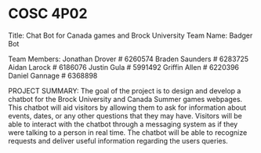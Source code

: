 # COSC 4P02
 
Title: Chat Bot for Canada games and Brock University
Team Name: Badger Bot


Team Members:
Jonathan Drover # 6260574
Braden Saunders # 6283725
Aidan Larock # 6186076
Justin Gula # 5991492
Griffin Allen # 6220396
Daniel Gannage #  6368898

PROJECT SUMMARY:
The goal of the project is to design and develop a chatbot for the Brock University and Canada Summer games webpages. This chatbot will aid visitors by allowing them to ask for information about events, dates, or any other questions that they may have. Visitors will be able to interact with the chatbot through a messaging system as if they were talking to a person in real time. The chatbot will be able to recognize requests and deliver useful information regarding the users queries. 
